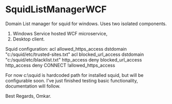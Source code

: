 # SquidListManagerWCF
Domain List manager for squid for windows. Uses two isolated components.

1. Windows Service hosted WCF microservice,
2. Desktop client.

Squid configuration:
acl allowed_https_access dstdomain "c:/squid/etc/trusted-sites.txt"
acl blocked_url_access dstdomain "c:/squid/etc/blacklist.txt"
http_access deny blocked_url_access
http_access deny CONNECT !allowed_https_access


For now c:\squid is hardcoded path for installed squid, but will be configurable soon.
I've just finished testing basic functionality, documentation will follow.

Best Regards,
Omkar.
